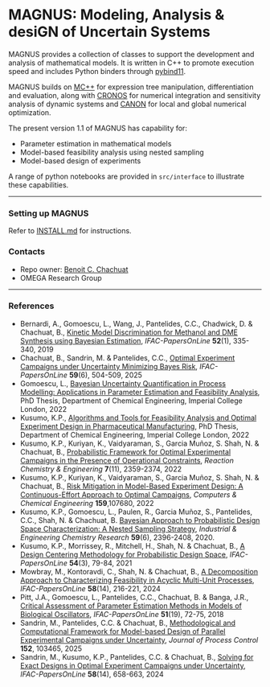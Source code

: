 # MAGNUS: Modeling, Analysis & desiGN of Uncertain Systems #

MAGNUS provides a collection of classes to support the development and analysis of mathematical models. It is written in C++ to promote execution speed and includes Python binders through [pybind11](https://pybind11.readthedocs.io/en/stable/).

MAGNUS builds on [MC++](https://github.com/omega-icl/mcpp) for expression tree manipulation, differentiation and evaluation, along with [CRONOS](https://github.com/omega-icl/cronos) for numerical integration and sensitivity analysis of dynamic systems and [CANON](https://github.com/omega-icl/canon) for local and global numerical optimization.

The present version 1.1 of MAGNUS has capability for:

* Parameter estimation in mathematical models
* Model-based feasibility analysis using nested sampling
* Model-based design of experiments

A range of python notebooks are provided in `src/interface` to illustrate these capabilities.

---
### Setting up MAGNUS ###

Refer to [INSTALL.md](./INSTALL.md) for instructions.

### Contacts ###

* Repo owner: [Benoit C. Chachuat](https://profiles.imperial.ac.uk/b.chachuat)
* OMEGA Research Group

---
### References ###

* Bernardi, A., Gomoescu, L., Wang, J., Pantelides, C.C., Chadwick, D. & Chachuat, B., [Kinetic Model Discrimination for Methanol and DME Synthesis using Bayesian Estimation](https://doi.org/10.1016/j.ifacol.2019.06.084), _IFAC-PapersOnLine_ **52**(1), 335-340, 2019
* Chachuat, B., Sandrin, M. & Pantelides, C.C., [Optimal Experiment Campaigns under Uncertainty Minimizing Bayes Risk](https://doi.org/10.1016/j.ifacol.2025.07.196), _IFAC-PapersOnLine_ **59**(6), 504-509, 2025
* Gomoescu, L., [Bayesian Uncertainty Quantification in Process Modelling: Applications in Parameter Estimation and Feasibility Analysis](https://doi.org/10.25560/109494), PhD Thesis, Department of Chemical Engineering, Imperial College London, 2022
* Kusumo, K.P., [Algorithms and Tools for Feasibility Analysis and Optimal Experiment Design in Pharmaceutical Manufacturing](https://doi.org/10.25560/96978), PhD Thesis, Department of Chemical Engineering, Imperial College London, 2022
* Kusumo, K.P., Kuriyan, K., Vaidyaraman, S., Garcia Muñoz, S. Shah, N. & Chachuat, B., [Probabilistic Framework for Optimal Experimental Campaigns in the Presence of Operational Constraints](https://doi.org/10.1039/D1RE00465D), _Reaction Chemistry & Engineering_ **7**(11), 2359-2374, 2022
* Kusumo, K.P., Kuriyan, K., Vaidyaraman, S., Garcia Muñoz, S. Shah, N. & Chachuat, B., [Risk Mitigation in Model-Based Experiment Design: A Continuous-Effort Approach to Optimal Campaigns](https://doi.org/10.1016/j.compchemeng.2022.107680), _Computers & Chemical Engineering_ **159**,107680, 2022
* Kusumo, K.P., Gomoescu, L., Paulen, R., Garcia Muñoz, S., Pantelides, C.C., Shah, N. & Chachuat, B. [Bayesian Approach to Probabilistic Design Space Characterization: A Nested Sampling Strategy](https://doi.org/10.1021/acs.iecr.9b05006), _Industrial & Engineering Chemistry Research_ **59**(6), 2396-2408, 2020.
* Kusumo, K.P., Morrissey, R., Mitchell, H., Shah, N. & Chachuat, B., [A Design Centering Methodology for Probabilistic Design Space](https://doi.org/10.1016/j.ifacol.2021.08.222), _IFAC-PapersOnLine_ **54**(3), 79-84, 2021
* Mowbray, M., Kontoravdi, C., Shah, N. & Chachuat, B., [A Decomposition Approach to Characterizing Feasibility in Acyclic Multi-Unit Processes](https://doi.org/10.1016/j.ifacol.2024.08.339), _IFAC-PapersOnLine_ **58**(14), 216-221, 2024
* Pitt, J.A., Gomoescu, L., Pantelides, C.C., Chachuat, B. & Banga, J.R., [Critical Assessment of Parameter Estimation Methods in Models of Biological Oscillators](https://doi.org/10.1016/j.ifacol.2018.09.040), _IFAC-PapersOnLine_ **51**(19), 72-75, 2018
* Sandrin, M., Pantelides, C.C. & Chachuat, B., [Methodological and Computational Framework for Model-based Design of Parallel Experimental Campaigns under Uncertainty](https://doi.org/10.1016/j.jprocont.2025.103465), _Journal of Process Control_ **152**, 103465, 2025
* Sandrin, M., Kusumo, K.P., Pantelides, C.C. & Chachuat, B., [Solving for Exact Designs in Optimal Experiment Campaigns under Uncertainty](https://doi.org/10.1016/j.ifacol.2024.08.412), _IFAC-PapersOnLine_ **58**(14), 658-663, 2024
